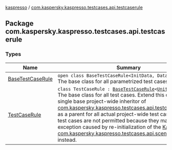 [kaspresso](../index.md) / [com.kaspersky.kaspresso.testcases.api.testcaserule](./index.md)

## Package com.kaspersky.kaspresso.testcases.api.testcaserule

### Types

| Name | Summary |
|---|---|
| [BaseTestCaseRule](-base-test-case-rule/index.md) | `open class BaseTestCaseRule<InitData, Data> : TestRule`<br>The base class for all parametrized test cases rules. |
| [TestCaseRule](-test-case-rule/index.md) | `class TestCaseRule : `[`BaseTestCaseRule`](-base-test-case-rule/index.md)`<`[`Unit`](https://kotlinlang.org/api/latest/jvm/stdlib/kotlin/-unit/index.html)`, `[`Unit`](https://kotlinlang.org/api/latest/jvm/stdlib/kotlin/-unit/index.html)`>`<br>The base class for all test cases. Extend this class with a single base project-wide inheritor of [com.kaspersky.kaspresso.testcases.api.testcase.TestCase](../com.kaspersky.kaspresso.testcases.api.testcase/-test-case/index.md) as a parent for all actual project-wide test cases. Nesting test cases are not permitted because they may produce an exception caused by re-initialization of the [Kaspresso](../com.kaspersky.kaspresso.kaspresso/-kaspresso/index.md), use [com.kaspersky.kaspresso.testcases.api.scenario.Scenario](../com.kaspersky.kaspresso.testcases.api.scenario/-scenario/index.md) instead. |
